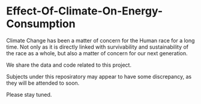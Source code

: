 # Effect-Of-Climate-On-Energy-Consumption

Climate Change has been a matter of concern for the Human race for a long time. 
Not only as it is directly linked with survivability and sustainability of the race as a whole, but also a matter of concern for our next generation.





We share the data and code related to this project.

Subjects under this reposiratory may appear to have some discrepancy, as they will be attended to soon.

Please stay tuned.
